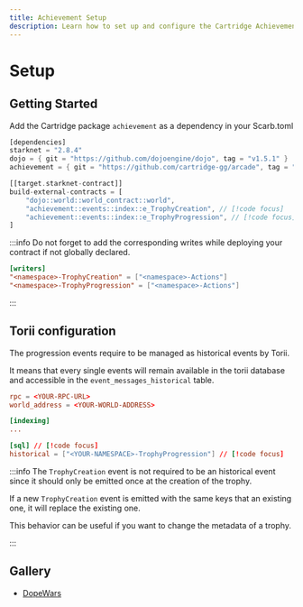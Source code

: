 ```yaml
---
title: Achievement Setup
description: Learn how to set up and configure the Cartridge Achievement system in your game, including dependency management and Torii configuration.
---
```


# Setup

## Getting Started

Add the Cartridge package `achievement` as a dependency in your Scarb.toml

```rust
[dependencies]
starknet = "2.8.4"
dojo = { git = "https://github.com/dojoengine/dojo", tag = "v1.5.1" }
achievement = { git = "https://github.com/cartridge-gg/arcade", tag = "v1.0.12" } // [!code focus]

[[target.starknet-contract]]
build-external-contracts = [
    "dojo::world::world_contract::world",
    "achievement::events::index::e_TrophyCreation", // [!code focus]
    "achievement::events::index::e_TrophyProgression", // [!code focus]
]
```

:::info
Do not forget to add the corresponding writes while deploying your contract if not globally declared.

```toml
[writers]
"<namespace>-TrophyCreation" = ["<namespace>-Actions"]
"<namespace>-TrophyProgression" = ["<namespace>-Actions"]
```

:::

## Torii configuration

The progression events require to be managed as historical events by Torii.

It means that every single events will remain available in the torii database and accessible in the `event_messages_historical` table.

```toml
rpc = <YOUR-RPC-URL>
world_address = <YOUR-WORLD-ADDRESS>

[indexing]
...

[sql] // [!code focus]
historical = ["<YOUR-NAMESPACE>-TrophyProgression"] // [!code focus]
```

:::info
The `TrophyCreation` event is not required to be an historical event since it should only be emitted once at the creation of the trophy.

If a new `TrophyCreation` event is emitted with the same keys that an existing one, it will replace the existing one.

This behavior can be useful if you want to change the metadata of a trophy.

:::

## Gallery

- [DopeWars](https://github.com/cartridge-gg/dopewars/blob/mainnet/Scarb.toml)
